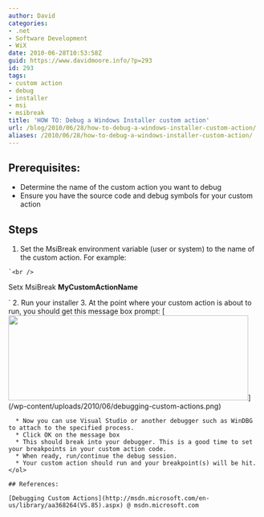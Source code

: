 ```yaml
---
author: David
categories:
- .net
- Software Development
- WiX
date: 2010-06-28T10:53:58Z
guid: https://www.davidmoore.info/?p=293
id: 293
tags:
- custom action
- debug
- installer
- msi
- msibreak
title: 'HOW TO: Debug a Windows Installer custom action'
url: /blog/2010/06/28/how-to-debug-a-windows-installer-custom-action/
aliases: /2010/06/28/how-to-debug-a-windows-installer-custom-action/
---
```


## Prerequisites:

  * Determine the name of the custom action you want to debug
  * Ensure you have the source code and debug symbols for your custom action

## Steps

  1. Set the MsiBreak environment variable (user or system) to the name of the custom action. For example:
  
    `<br />
Setx MsiBreak <strong>MyCustomActionName</p>
<p></strong>`
  2. Run your installer
  3. At the point where your custom action is about to run, you should get this message box prompt: 
    [<img class="alignnone size-full wp-image-294" title="Debugging Custom Actions" src="/wp-content/uploads/2010/06/debugging-custom-actions.png" alt="" width="478" height="169" />](/wp-content/uploads/2010/06/debugging-custom-actions.png)</li> 
    
      * Now you can use Visual Studio or another debugger such as WinDBG to attach to the specified process.
      * Click OK on the message box
      * This should break into your debugger. This is a good time to set your breakpoints in your custom action code.
      * When ready, run/continue the debug session.
      * Your custom action should run and your breakpoint(s) will be hit.</ol> 
    
    ## References:
    
    [Debugging Custom Actions](http://msdn.microsoft.com/en-us/library/aa368264(VS.85).aspx) @ msdn.microsoft.com